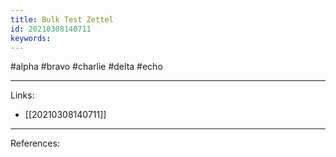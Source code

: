 ```yaml
---
title: Bulk Test Zettel
id: 20210308140711
keywords:
---
```

#alpha #bravo #charlie #delta #echo

---
Links:

- [[20210308140711]]

---
References:
